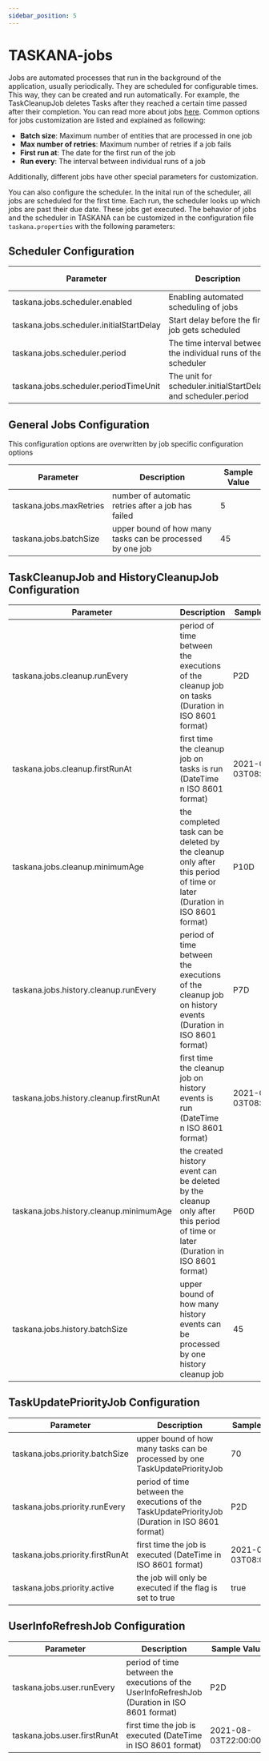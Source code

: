 ```yaml
---
sidebar_position: 5
---
```


# TASKANA-jobs

Jobs are automated processes that run in the background of the application, usually periodically. They are scheduled for configurable times. This way, they can be created and run automatically. For example, the TaskCleanupJob deletes Tasks after they reached a certain time passed after their completion. You can read more about jobs [here](../features/jobs.md). 
Common options for jobs customization are listed and explained as following:
- **Batch size**: Maximum number of entities that are processed in one job
- **Max number of retries**: Maximum number of retries if a job fails 
- **First run at**: The date for the first run of the job
- **Run every**: The interval between individual runs of a job

Additionally, different jobs have other special parameters for customization. 

You can also configure the scheduler. In the inital run of the scheduler, all jobs are scheduled for the first time. Each run, the scheduler looks up which jobs are past their due date. These jobs get executed. The behavior of jobs and the scheduler in TASKANA can be customized in the configuration file ```taskana.properties``` with the following parameters:

## Scheduler Configuration
 Parameter                                | Description                                                    | Sample Value |
|------------------------------------------|----------------------------------------------------------------|--------------|
| taskana.jobs.scheduler.enabled           | Enabling automated scheduling of jobs                          | false        |
| taskana.jobs.scheduler.initialStartDelay | Start delay before the first job gets scheduled                | 30           |
| taskana.jobs.scheduler.period            | The time interval between the individual runs of the scheduler | 12           |
| taskana.jobs.scheduler.periodTimeUnit    | The unit for scheduler.initialStartDelay and scheduler.period  | HOURS        |
## General Jobs Configuration 
This configuration options are overwritten by job specific configuration options

| Parameter                          | Description                                                     | Sample Value |
|------------------------------------|-----------------------------------------------------------------|--------------|
| taskana.jobs.maxRetries | number of automatic retries after a job has failed        | 5            |
| taskana.jobs.batchSize  | upper bound of how many tasks can be processed by one job           | 45           |


## TaskCleanupJob and HistoryCleanupJob Configuration

| Parameter                               | Description                                                                                                               | Sample Value         |
|-----------------------------------------|---------------------------------------------------------------------------------------------------------------------------|----------------------|
| taskana.jobs.cleanup.runEvery           | period of time between the executions of the cleanup job on tasks (Duration in ISO 8601 format)                                                       | P2D                  |
| taskana.jobs.cleanup.firstRunAt         | first time the cleanup job on tasks is run (DateTime n ISO 8601 format)                                                              | 2021-08-03T08:00:00Z |
| taskana.jobs.cleanup.minimumAge         | the completed task can be deleted by the cleanup only after this period of time or later  (Duration in ISO 8601 format)        | P10D                 |
| taskana.jobs.history.cleanup.runEvery   | period of time between the executions of the cleanup job on history events (Duration in ISO 8601 format)                                                       | P7D                  |
| taskana.jobs.history.cleanup.firstRunAt | first time the cleanup job on history events is run (DateTime n ISO 8601 format)                                                              | 2021-08-03T08:00:00Z |
| taskana.jobs.history.cleanup.minimumAge | the created history event can be deleted by the cleanup only after this period of time or later  (Duration in ISO 8601 format) | P60D                 |
| taskana.jobs.history.batchSize     | upper bound of how many history events can be processed by one history cleanup job | 45           |

## TaskUpdatePriorityJob Configuration

| Parameter                        | Description                                                           | Sample Value         |
|----------------------------------|-----------------------------------------------------------------------|----------------------|
| taskana.jobs.priority.batchSize   | upper bound of how many tasks can be processed by one TaskUpdatePriorityJob                | 70                  |
| taskana.jobs.priority.runEvery   | period of time between the executions of the TaskUpdatePriorityJob (Duration in ISO 8601 format)   | P2D                  |
| taskana.jobs.priority.firstRunAt | first time the job is executed (DateTime in ISO 8601 format)                 | 2021-08-03T08:00:00Z |
| taskana.jobs.priority.active     | the job will only be executed if the flag is set to true | true                |

## UserInfoRefreshJob Configuration

| Parameter                    | Description                                                         | Sample Value         |
|------------------------------|---------------------------------------------------------------------|----------------------|
| taskana.jobs.user.runEvery   | period of time between the executions of the UserInfoRefreshJob (Duration in ISO 8601 format) | P2D                  |
| taskana.jobs.user.firstRunAt | first time the job is executed (DateTime in ISO 8601 format)               | 2021-08-03T22:00:00Z |